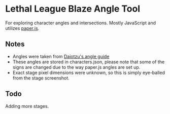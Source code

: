 # Lethal League Blaze Angle Tool

For exploring character angles and intersections. Mostly JavaScript and utilizes [paper.js](http://paperjs.org/).

## Notes

* Angles were taken from [Daiotzu's angle guide](https://imgur.com/a/OftNrZ8)
* These angles are stored in characters.json, please note that some of the signs are changed due to the way paper.js angles are set up.
* Exact stage pixel dimensions were unknown, so this is simply eye-balled from the stage screenshot.

## Todo

Adding more stages.
